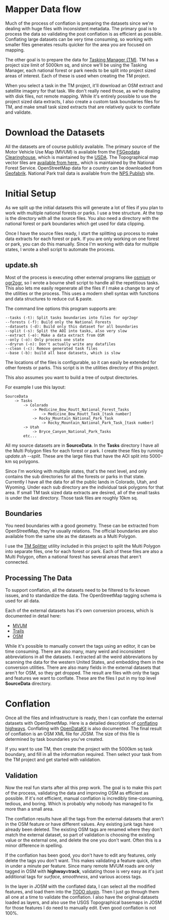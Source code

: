# Mapper Data flow

Much of the process of conflation is preparing the datasets since
we're dealing with huge files with inconsistent metadata. The primary
goal is to process the data so validating the post conflation is as
efficient as possible. Conflating large datasets can be very time
consuming, so working with smaller files generates results quicker for
the area you are focused on mapping.

The other goal is to prepare the data for [Tasking
Manager (TM)](https://wiki.openstreetmap.org/wiki/Tasking_Manager). TM
has a project size limit of 5000km sq, and since we'll be using the
Tasking Manager, each national forest or park needs to be split into
project sized areas of interest. Each of these is used when creating
the TM project.

When you select a task in the TM project, it'll download an OSM
extract and satellite imagery for that task. We don't really need
those, as we're dealing with disk files, not remote mapping. While
it's entirely possible to use the project sized data extracts, I also
create a custom task boundaries files for TM, and make small task
sized extracts that are relatively quick to conflate and validate.

# Download the Datasets

All the datasets are of course publicly available. The primary
source of the Motor Vehicle Use Map (MVUM) is available from the 
[FSGeodata
Clearinghouse](https://data.fs.usda.gov/geodata/edw/datasets.php?dsetCategory=transportation),
which is maintained by the [USDA](https://www.usda.gov/). The
Topographical map vector tiles are [available from
here.](https://prd-tnm.s3.amazonaws.com/index.html?prefix=StagedProducts/TopoMapVector/),
which is maintained by the National Forest Service. OpenStreetMap data
for a country can be downloaded from
[Geofabrik](http://download.geofabrik.de/north-america.html). National
Park trail data is available from the
[NPS Publish](https://data.fs.usda.gov/geodata/edw/edw_resources/shp/S_USA.TrailNFS_Publish.zip)
site.

# Initial Setup

As we split up the initial datasets this will generate a lot of files
if you plan to work with multiple national forests or parks. I use a
tree structure. At the top is the directory with all the source
files. You also need a directory with the national forest or park
boundaries which get used for data clipping.

Once I have the source files ready, I start the splitting up process
to make data extracts for each forest or park. If you are only working
on one forest or park, you can do this manually. Since I'm working
with data for multiple states, I wrote a shell script to automate the
process.

## update.sh

Most of the process is executing other external programs like
[osmium](https://osmcode.org/osmium-tool/) or
[ogr2ogr](https://gdal.org/programs/ogr2ogr.html), so I wrote a bourne
shell script to handle all the repetitious tasks. This also lets me
easily regenerate all the files if I make a change to any of the
utilities or the process. This uses a modern shell syntax with
functions and data structures to reduce cut & paste.

The command line options this program supports are:

	--tasks (-t): Split tasks boundaries into files for ogr2ogr
	--forests (-f): Build only the National Forests
	--datasets (-d): Build only this dataset for all boundaries
	--split (-s): Split the AOI into tasks, also very slow
	--extract (-e): Make a data extract from OSM
	--only (-o): Only process one state
	--dryrun (-n): Don't actually write any datafiles
	--clean (-c): Remove generated task files
	--base (-b): build all base datasets, which is slow
	
The locations of the files is configurable, so it can easily be
extended for other forests or parks. This script is in the utilities
directory of this project.

This also assumes you want to build a tree of output directories.

For example I use this layout:

	SourceData
		-> Tasks
			-> Colorado
				-> Medicine_Bow_Routt_National_Forest_Tasks
					-> Medicine_Bow_Routt_Task_[task number]
				-> Rocky_Mountain_National_Park_Task
					-> Rocky_Mountain_National_Park_Task_[task number]
	        -> Utah
				-> Bryce_Canyon_National_Park_Tasks
			etc...
			
All my source datasets are in __SourceData__.   In the __Tasks__
directory I have all the Multi Polygon files for each forest or park. I
create these files by running *update.sh --split*. These are the large
files that have the AOI split into 5000-km sq polygons.

Since I'm working with multiple states, that's the next level, and
only contains the sub directories for all the forests or parks in that
state. Currently I have all the data for all the public lands in
Colorado, Utah, and Wyoming. Under each sub directory are the
individual task polygons for that area. If small TM task sized data
extracts are desired, all of the small tasks is under the last
directory. Those task files are roughly 10km sq.

## Boundaries

You need boundaries with a good geometry. These can be extracted from
OpenStreetMap, they're usually relations. The official boundaries are
also available from the same site as the datasets as a Multi Polygon.

I use the [TM Splitter](splitter.md) utility included in this project
to split the Multi Polygon into separate files, one for each forest or
park. Each of these files are also a Multi Polygon, often a national
forest has several areas that aren't connected.

## Processing The Data

To support conflation, all the datasets need to be filtered to fix
known issues, and to standardize the data. The OpenStreetMap tagging
schema is used for all data.

Each of the external datasets has it's own conversion process, which
is documented in detail here:

* [MVUM](mvum.md)
* [Trails](trails.md)
* [OSM](osmhighways.md)

While it's possible to manually convert the tags using an editor, it
can be time consuming. There are also many, many weird and
inconsistent abbreviations in all the datasets. I extracted all the
weird abbreviations by scanning the data for the western United
States, and embedding them in the conversion utilities. There are also
many fields in the external datasets that aren't for OSM, so they get
dropped. The result are files with only the tags and features we want
to conflate. These are the files I put in my top level __SourceData__
directory.

# Conflation

Once all the files and infrastructure is ready, then I can conflate
the external datasets with OpenStreetMap. Here is a detailed
description of [conflating highways](highways.md). Conflating with 
[OpenDataKit](odkconflation.md) is also documented. The final result
of conflation is an OSM XML file for JOSM. The size of this file is
determined by task boundaries you've created.

If you want to use TM, then create the project with the 5000km sq task
boundary, and fill in all the information required. Then select your
task from the TM project and get started with validation.

## Validation

Now the real fun starts after all this prep work. The goal is to make
this part of the process, validating the data and improving OSM as
efficient as possible. If it's not efficient, manual conflation is
incredibly time-consuming, tedious, and boring. Which is probably why
nobody has managed to fix more than a small area.

The conflation results have all the tags from the external datasets
that aren't in the OSM feature or have different values. Any existing
junk tags have already been deleted. The existing OSM tags are renamed
where they don't match the external dataset, so part of validation is
choosing the existing value or the external one, and delete the one
you don't want. Often this is a minor difference in spelling.

If the conflation has been good, you don't have to edit any features,
only delete the tags you don't want. This makes validating a feature
quick, often in under a minute per feature. Since many remote MVUM
roads are only tagged in OSM with __highway=track__, validating those
is very easy as it's just additional tags for *surface*, *smoothness*,
and various access tags.

In the layer in JOSM with the conflated data, I can select all the
modified features, and load them into the
[TODO plugin](https://wiki.openstreetmap.org/wiki/JOSM/Plugins/TODO_list). Then
I just go through them all one at a time to validate the conflation. I
also have the original datasets loaded as layers, and also use the
USGS Topographical basemaps in JOSM for those features I do need to
manually edit. Even good conflation is not 100%.

